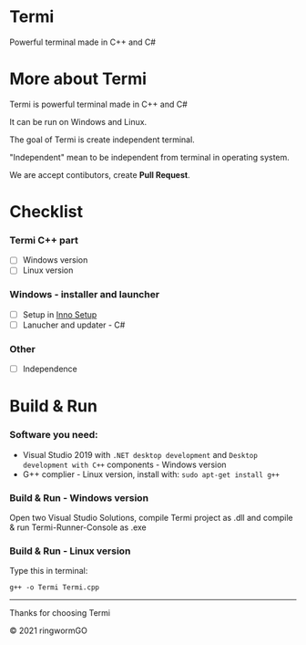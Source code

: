 # Termi
Powerful terminal made in C++ and C#

# More about Termi
Termi is powerful terminal made in C++ and C#

It can be run on Windows and Linux.

The goal of Termi is create independent terminal.

"Independent" mean to be independent from terminal in operating system.

We are accept contibutors, create **Pull Request**.

# Checklist

### Termi C++ part
- [ ] Windows version
- [ ] Linux version

### Windows - installer and launcher

- [ ] Setup in [Inno Setup](https://github.com/jrsoftware/issrc)
- [ ] Lanucher and updater - C#

### Other

- [ ] Independence

# Build & Run

### Software you need:

- Visual Studio 2019 with ```.NET desktop development``` and ```Desktop development with C++``` components - Windows version
- G++ complier - Linux version, install with: ```sudo apt-get install g++```

### Build & Run - Windows version
Open two Visual Studio Solutions, compile Termi project as .dll and compile & run Termi-Runner-Console as .exe

### Build & Run - Linux version
Type this in terminal:

```g++ -o Termi Termi.cpp```
____________________________________

Thanks for choosing Termi

© 2021 ringwormGO
